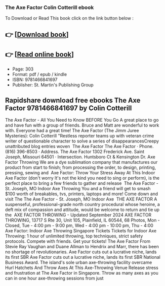 ### The Axe Factor Colin Cotterill ebook

To Download or Read This book click on the link button below :

## 👉  [**[Download book](http://get-pdfs.com/download.php?group=book&from=github.com&id=717997&lnk=1063 "Download book")**]

## 👉  [**[Read online book](http://get-pdfs.com/download.php?group=book&from=github.com&id=717997&lnk=1063 "Read online book")**]


* Page: 303
* Format: pdf / epub / kindle
* ISBN: 9781466841697
* Publisher: St. Martin&#039;s Publishing Group



## Rapidshare download free ebooks The Axe Factor 9781466841697 by Colin Cotterill



 The Axe Factor - All You Need to Know BEFORE You Go A great place to go and have fun with a group of friends. Bruce and Matt are wonderful to work with. Everyone had a great time!
 The Axe Factor (The Jimm Juree Mysteries): Colin Cotterill &quot;Restless reporter teams up with veteran crime writer of questionable character to solve a series of disappearancesCreepy unattributed blog entries woven 
 The Axe Factor The Axe Factor · Phone. (816) 396-8503 · Address. The Axe Factor 1302 Frederick Ave. Saint Joseph, Missouri 64501 · Intersection. Huntsboro Ct &amp; Kensington Dr.
 Axe Factor Throwing We are a dye sublimation company that manufactures our product from start to finish; from processing the order, to design, printing, pressing, sewing and 
 Axe Factor: Throw Your Stress Away At This Indoor Axe Factor (don&#039;t worry It&#039;s not the kind you need to sing or perform), is the perfect place to bring a few friends to gather and release 
 The Axe Factor - St. Joseph, MO Indoor Axe Throwing You and a friend will get to smash $100 worth of breakables, tvs, printers, laptops and more! Come down and visit The The Axe Factor - St. Joseph, MO Indoor Axe 
 THE AXE FACTOR A suspenseful, professional-grade north country procedural whose heroine, a deft mix of compassion and attitude, would be welcome to return and tie up the 
 AXE FACTOR THROWING - Updated September 2024 AXE FACTOR THROWING, 13717 S Rte 30, Unit 105, Plainfield, IL 60544, 68 Photos, Mon - Closed, Tue - 4:00 pm - 9:00 pm, Wed - 4:00 pm - 10:00 pm, Thu - 4:00 
 Axe Factor: Indoor Axe Throwing Singapore Tickets Tickets for Indoor Axe Throwing: 1 hour of unlimited throwing, top techniques, strict safety protocols. Compete with friends. Get your tickets!
 The Axe Factor From Stevie Ray Vaughan and Duane Allman to Hendrix and Marr, there has been no shortage of revolutionaries.
 Axe Factor cuts out a lucrative niche, lands its first SBR Axe Factor cuts out a lucrative niche, lands its first SBR National Business Award. The island&#039;s sole urban axe-throwing facility overcame 
 Hurl Hatchets And Throw Axes At This Axe-Throwing Venue Release stress and frustration at The Axe Factor in Singapore. Throw as many axes as you can in one hour axe-throwing sessions from just 





